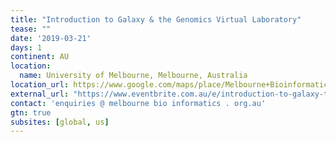 ```yaml
---
title: "Introduction to Galaxy & the Genomics Virtual Laboratory" 
tease: ""
date: '2019-03-21'
days: 1
continent: AU
location:
  name: University of Melbourne, Melbourne, Australia
location_url: https://www.google.com/maps/place/Melbourne+Bioinformatics+(formerly+VLSCI)/@-37.800439,144.9627484,15z/data=!4m5!3m4!1s0x0:0x1a0ee743efded9b4!8m2!3d-37.800439!4d144.9627484
external_url: "https://www.eventbrite.com.au/e/introduction-to-galaxy-the-genomics-virtual-laboratory-21-mar-registration-57474243008"
contact: 'enquiries @ melbourne bio informatics . org.au'
gtn: true
subsites: [global, us]
---
```

